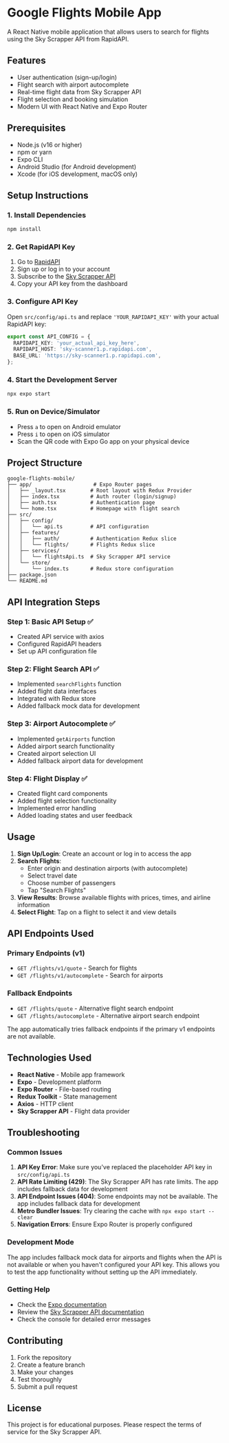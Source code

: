 # Google Flights Mobile App

A React Native mobile application that allows users to search for flights using the Sky Scrapper API from RapidAPI.

## Features

- User authentication (sign-up/login)
- Flight search with airport autocomplete
- Real-time flight data from Sky Scrapper API
- Flight selection and booking simulation
- Modern UI with React Native and Expo Router

## Prerequisites

- Node.js (v16 or higher)
- npm or yarn
- Expo CLI
- Android Studio (for Android development)
- Xcode (for iOS development, macOS only)

## Setup Instructions

### 1. Install Dependencies

```bash
npm install
```

### 2. Get RapidAPI Key

1. Go to [RapidAPI](https://rapidapi.com/)
2. Sign up or log in to your account
3. Subscribe to the [Sky Scrapper API](https://rapidapi.com/apiheya/api/sky-scrapper)
4. Copy your API key from the dashboard

### 3. Configure API Key

Open `src/config/api.ts` and replace `'YOUR_RAPIDAPI_KEY'` with your actual RapidAPI key:

```typescript
export const API_CONFIG = {
  RAPIDAPI_KEY: 'your_actual_api_key_here',
  RAPIDAPI_HOST: 'sky-scanner1.p.rapidapi.com',
  BASE_URL: 'https://sky-scanner1.p.rapidapi.com',
};
```

### 4. Start the Development Server

```bash
npx expo start
```

### 5. Run on Device/Simulator

- Press `a` to open on Android emulator
- Press `i` to open on iOS simulator
- Scan the QR code with Expo Go app on your physical device

## Project Structure

```
google-flights-mobile/
├── app/                    # Expo Router pages
│   ├── _layout.tsx        # Root layout with Redux Provider
│   ├── index.tsx          # Auth router (login/signup)
│   ├── auth.tsx           # Authentication page
│   └── home.tsx           # Homepage with flight search
├── src/
│   ├── config/
│   │   └── api.ts         # API configuration
│   ├── features/
│   │   ├── auth/          # Authentication Redux slice
│   │   └── flights/       # Flights Redux slice
│   ├── services/
│   │   └── flightsApi.ts  # Sky Scrapper API service
│   └── store/
│       └── index.ts       # Redux store configuration
├── package.json
└── README.md
```

## API Integration Steps

### Step 1: Basic API Setup ✅
- Created API service with axios
- Configured RapidAPI headers
- Set up API configuration file

### Step 2: Flight Search API ✅
- Implemented `searchFlights` function
- Added flight data interfaces
- Integrated with Redux store
- Added fallback mock data for development

### Step 3: Airport Autocomplete ✅
- Implemented `getAirports` function
- Added airport search functionality
- Created airport selection UI
- Added fallback airport data for development

### Step 4: Flight Display ✅
- Created flight card components
- Added flight selection functionality
- Implemented error handling
- Added loading states and user feedback

## Usage

1. **Sign Up/Login**: Create an account or log in to access the app
2. **Search Flights**: 
   - Enter origin and destination airports (with autocomplete)
   - Select travel date
   - Choose number of passengers
   - Tap "Search Flights"
3. **View Results**: Browse available flights with prices, times, and airline information
4. **Select Flight**: Tap on a flight to select it and view details

## API Endpoints Used

### Primary Endpoints (v1)
- `GET /flights/v1/quote` - Search for flights
- `GET /flights/v1/autocomplete` - Search for airports

### Fallback Endpoints
- `GET /flights/quote` - Alternative flight search endpoint
- `GET /flights/autocomplete` - Alternative airport search endpoint

The app automatically tries fallback endpoints if the primary v1 endpoints are not available.

## Technologies Used

- **React Native** - Mobile app framework
- **Expo** - Development platform
- **Expo Router** - File-based routing
- **Redux Toolkit** - State management
- **Axios** - HTTP client
- **Sky Scrapper API** - Flight data provider

## Troubleshooting

### Common Issues

1. **API Key Error**: Make sure you've replaced the placeholder API key in `src/config/api.ts`
2. **API Rate Limiting (429)**: The Sky Scrapper API has rate limits. The app includes fallback data for development
3. **API Endpoint Issues (404)**: Some endpoints may not be available. The app includes fallback data for development
4. **Metro Bundler Issues**: Try clearing the cache with `npx expo start --clear`
5. **Navigation Errors**: Ensure Expo Router is properly configured

### Development Mode

The app includes fallback mock data for airports and flights when the API is not available or when you haven't configured your API key. This allows you to test the app functionality without setting up the API immediately.

### Getting Help

- Check the [Expo documentation](https://docs.expo.dev/)
- Review the [Sky Scrapper API documentation](https://rapidapi.com/apiheya/api/sky-scrapper)
- Check the console for detailed error messages

## Contributing

1. Fork the repository
2. Create a feature branch
3. Make your changes
4. Test thoroughly
5. Submit a pull request

## License

This project is for educational purposes. Please respect the terms of service for the Sky Scrapper API. 